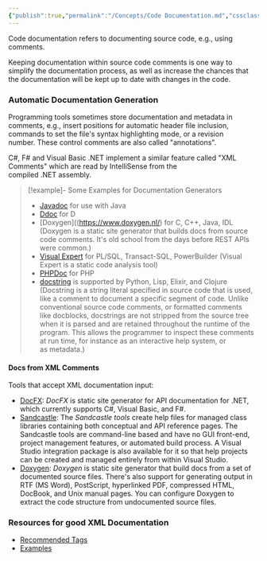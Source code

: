 ```yaml
---
{"publish":true,"permalink":"/Concepts/Code Documentation.md","cssclasses":""}
---
```


Code documentation refers to documenting source code, e.g., using comments.

Keeping documentation within source code comments is one way to simplify the documentation process, as well as increase the chances that the documentation will be kept up to date with changes in the code.

### Automatic Documentation Generation

Programming tools sometimes store documentation and metadata in comments, e.g., insert positions for automatic header file inclusion, commands to set the file's syntax highlighting mode, or a revision number. These control comments are also called "annotations". 

C#, F# and Visual Basic .NET implement a similar feature called "XML Comments" which are read by IntelliSense from the compiled .NET assembly.

> [!example]- Some Examples for Documentation Generators
> - [Javadoc](https://docs.oracle.com/javase/8/docs/technotes/tools/windows/javadoc.html) for use with Java
> - [Ddoc](https://dlang.org/spec/ddoc.html) for D
> - [Doxygen]((https://www.doxygen.nl/) for C, C++, Java, IDL (Doxygen is a static site generator that builds docs from source code comments. It's old school from the days before REST APIs were common.)
> - [Visual Expert](https://www.visual-expert.com/) for PL/SQL, Transact-SQL, PowerBuilder (Visual Expert is a static code analysis tool)
> - [PHPDoc](https://phpdoc.org/) for PHP
> - [docstring](https://datascientest.com/de/docstring-was-ist-das-wozu-dient-es) is supported by Python, Lisp, Elixir, and Clojure (Docstring is a string literal specified in source code that is used, like a comment to document a specific segment of code. Unlike conventional source code comments, or formatted comments like docblocks, docstrings are not stripped from the source tree when it is parsed and are retained throughout the runtime of the program. This allows the programmer to inspect these comments at run time, for instance as an interactive help system, or as metadata.)

#### Docs from XML Comments

Tools that accept XML documentation input:
- [DocFX](https://dotnet.github.io/docfx/): _DocFX_ is static site generator for API documentation for .NET, which currently supports C#, Visual Basic, and F#. 
- [Sandcastle](https://github.com/EWSoftware/SHFB): The _Sandcastle tools_ create help files for managed class libraries containing both conceptual and API reference pages. The Sandcastle tools are command-line based and have no GUI front-end, project management features, or automated build process. A Visual Studio integration package is also available for it so that help projects can be created and managed entirely from within Visual Studio.
- [Doxygen](https://github.com/doxygen/doxygen): _Doxygen_ is static site generator that build docs from a set of documented source files. There's also support for generating output in RTF (MS Word), PostScript, hyperlinked PDF, compressed HTML, DocBook, and Unix manual pages. You can configure Doxygen to extract the code structure from undocumented source files.

### Resources for good XML Documentation

- [Recommended Tags](https://learn.microsoft.com/en-us/dotnet/csharp/language-reference/xmldoc/recommended-tags)
- [Examples](https://learn.microsoft.com/en-us/dotnet/csharp/language-reference/xmldoc/examples)


